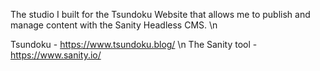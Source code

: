 The studio I built for the Tsundoku Website that allows me to publish and manage content with the Sanity Headless CMS. \n

Tsundoku - https://www.tsundoku.blog/ \n
The Sanity tool - https://www.sanity.io/

